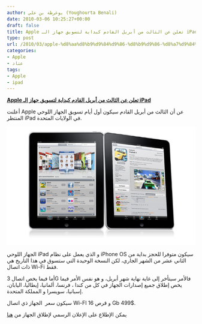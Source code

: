```yaml
---
author: يوغرطة بن علي (Youghourta Benali)
date: 2010-03-06 10:25:27+00:00
draft: false
title: Apple تعلن عن الثالث من أبريل القادم كبداية لتسويق جهاز الـ iPad
type: post
url: /2010/03/apple-%d8%aa%d8%b9%d9%84%d9%86-%d8%b9%d9%86-%d8%a7%d9%84%d8%ab%d8%a7%d9%84%d8%ab-%d9%85%d9%86-%d8%a3%d8%a8%d8%b1%d9%8a%d9%84-%d8%a7%d9%84%d9%82%d8%a7%d8%af%d9%85-%d9%83%d8%a8%d8%af%d8%a7%d9%8a%d8%a9/
categories:
- Apple
- عتاد
tags:
- Apple
- ipad
---
```


[**Apple تعلن عن الثالث من أبريل القادم كبداية لتسويق جهاز الـ iPad**](https://www.it-scoop.com/2010/03/apple-%d8%aa%d8%b9%d9%84%d9%86-%d8%b9%d9%86-%d8%a7%d9%84%d8%ab%d8%a7%d9%84%d8%ab-%d9%85%d9%86-%d8%a3%d8%a8%d8%b1%d9%8a%d9%84-%d8%a7%d9%84%d9%82%d8%a7%d8%af%d9%85-%d9%83%d8%a8%d8%af%d8%a7%d9%8a%d8%a9/)


أعلنت Apple عن أن الثالث من أبريل القادم سيكون أول أيام تسويق الجهاز اللوحي المنتظر iPad في الولايات المتحدة.

[![](apple-ipad.jpg)
](https://www.it-scoop.com/2010/03/apple-%d8%aa%d8%b9%d9%84%d9%86-%d8%b9%d9%86-%d8%a7%d9%84%d8%ab%d8%a7%d9%84%d8%ab-%d9%85%d9%86-%d8%a3%d8%a8%d8%b1%d9%8a%d9%84-%d8%a7%d9%84%d9%82%d8%a7%d8%af%d9%85-%d9%83%d8%a8%d8%af%d8%a7%d9%8a%d8%a9/)

الجهاز اللوحي iPad و الذي يعمل على نظام iPhone OS سيكون متوفرا للحجز بداية من الثاني عشر من الشهر الجاري، لكن النسخة الوحيدة التي ستسوق في هذا التاريخ هي ذات اتصال Wi-Fi فقط.

أما فيما يخص اتصال 3G فالأمر سيتأخر إلى غاية نهاية شهر أبريل، و هو نفس الأمر فيما يخص إطلاق جميع إصدارات الجهاز في كل من كندا ، فرنسا، ألمانيا، إيطاليا، اليابان، إسبانيا، سويسرا و المملكة المتحدة.

سيكون سعر  الجهاز ذي اتصال Wi-FI و قرص 16 Gb 499$.

يمكن الإطلاع على الإعلان الرسمي لإطلاق الجهاز من [هنا](http://www.apple.com/pr/library/2010/03/05ipad.html)
